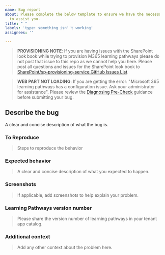 ```yaml
---
name: Bug report
about: Please complete the below template to ensure we have the necessary details
  to assist you.
title: " "
labels: 'type: something isn''t working'
assignees: ''

---
```


>**PROVISIONING NOTE**: If you are having issues with the SharePoint look book while trying to provision M365 learning pathways please do not post that issue to this repo as we cannot help you here. Please post all questions and issues for the SharePoint look book to [SharePoint/sp-provisioning-service GitHub Issues List](https://github.com/SharePoint/sp-provisioning-service/issues).

>**WEB PART NOT LOADING**: If you are getting the error: "Microsoft 365 learning pathways has a configuration issue. Ask your administrator for assistance". Please review the [Diagnosing Pre-Check](https://github.com/pnp/custom-learning-office-365/blob/master/webpart/DiagnosisPreCheck.md) guidance before submitting your bug.

## Describe the bug

A clear and concise description of what the bug is.

### To Reproduce

>Steps to reproduce the behavior

### Expected behavior

>A clear and concise description of what you expected to happen.

### Screenshots

>If applicable, add screenshots to help explain your problem.

### Learning Pathways version number

>Please share the version number of learning pathways in your tenant app catalog.

### Additional context

>Add any other context about the problem here.

